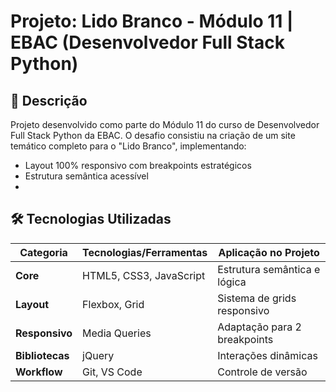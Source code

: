 # Projeto: Lido Branco - Módulo 11 | EBAC (Desenvolvedor Full Stack Python)

## 🚀 Descrição
Projeto desenvolvido como parte do Módulo 11 do curso de Desenvolvedor Full Stack Python da EBAC. O desafio consistiu na criação de um site temático completo para o "Lido Branco", implementando:

- Layout 100% responsivo com breakpoints estratégicos
- Estrutura semântica acessível
- 
## 🛠️ Tecnologias Utilizadas

| Categoria       | Tecnologias/Ferramentas       | Aplicação no Projeto          |
|-----------------|-------------------------------|-------------------------------|
| **Core**        | HTML5, CSS3, JavaScript       | Estrutura semântica e lógica  |
| **Layout**      | Flexbox, Grid                 | Sistema de grids responsivo   |
| **Responsivo**  | Media Queries                 | Adaptação para 2 breakpoints  |
| **Bibliotecas** | jQuery                        | Interações dinâmicas          |
| **Workflow**    | Git, VS Code                  | Controle de versão           |

